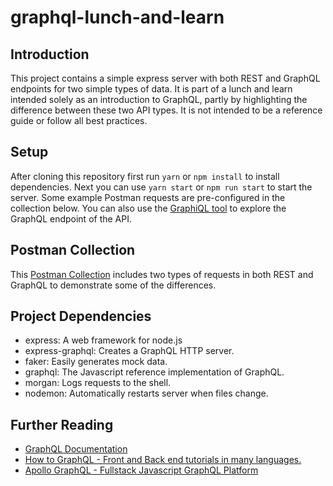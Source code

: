 # graphql-lunch-and-learn

## Introduction

This project contains a simple express server with both REST and GraphQL endpoints for two simple types of data. It is part of a lunch and learn intended solely as an introduction to GraphQL, partly by highlighting the difference between these two API types. It is not intended to be a reference guide or follow all best practices.

## Setup

After cloning this repository first run `yarn` or `npm install` to install dependencies. Next you can use `yarn start` or `npm run start` to start the server. Some example Postman requests are pre-configured in the collection below. You can also use the [GraphiQL tool](http://localhost:1337/api/graphql) to explore the GraphQL endpoint of the API.

## Postman Collection

This [Postman Collection](https://www.getpostman.com/collections/19e1ac2603c18847b1d3) includes two types of requests in both REST and GraphQL to demonstrate some of the differences.

## Project Dependencies

- express: A web framework for node.js
- express-graphql: Creates a GraphQL HTTP server.
- faker: Easily generates mock data.
- graphql: The Javascript reference implementation of GraphQL.
- morgan: Logs requests to the shell.
- nodemon: Automatically restarts server when files change.

## Further Reading

- [GraphQL Documentation](https://graphql.org/)
- [How to GraphQL - Front and Back end tutorials in many languages.](https://www.howtographql.com/)
- [Apollo GraphQL - Fullstack Javascript GraphQL Platform](https://www.apollographql.com/)
